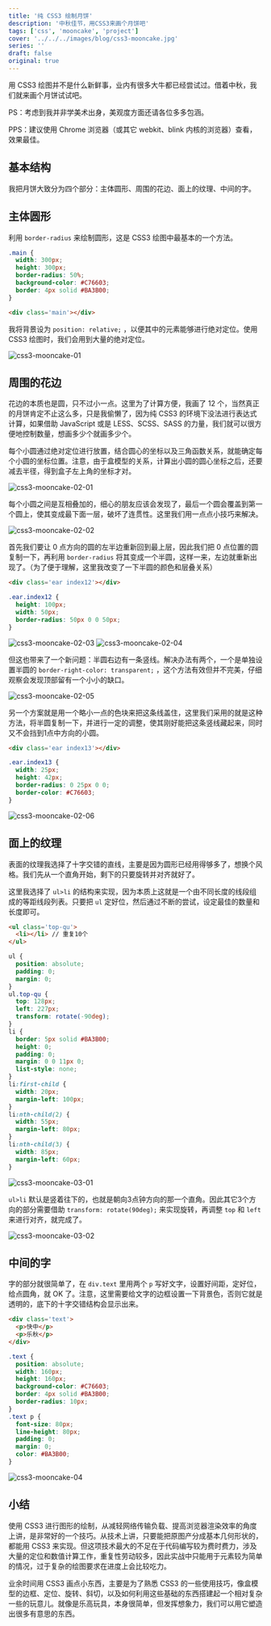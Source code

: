 ```yaml
---
title: '纯 CSS3 绘制月饼'
description: '中秋佳节，用CSS3来画个月饼吧'
tags: ['css', 'mooncake', 'project']
cover: '../../../images/blog/css3-mooncake.jpg'
series: ''
draft: false
original: true
---
```


用 CSS3 绘图并不是什么新鲜事，业内有很多大牛都已经尝试过。借着中秋，我们就来画个月饼试试吧。

PS：考虑到我并非学美术出身，美观度方面还请各位多多包涵。

PPS：建议使用 Chrome 浏览器（或其它 webkit、blink 内核的浏览器）查看，效果最佳。

## 基本结构

我把月饼大致分为四个部分：主体圆形、周围的花边、面上的纹理、中间的字。

## 主体圆形

利用 `border-radius` 来绘制圆形，这是 CSS3 绘图中最基本的一个方法。

```css
.main {
  width: 300px;
  height: 300px;
  border-radius: 50%;
  background-color: #C76603;
  border: 4px solid #BA3B00;
}
```
```html
<div class='main'></div>
```

我将背景设为 `position: relative;` ，以便其中的元素能够进行绝对定位。使用 CSS3 绘图时，我们会用到大量的绝对定位。

![css3-mooncake-01](../../../images/blog/css3-mooncake/01.jpg)

## 周围的花边

花边的本质也是圆，只不过小一点。这里为了计算方便，我画了 12 个，当然真正的月饼肯定不止这么多，只是我偷懒了，因为纯 CSS3 的环境下没法进行表达式计算，如果借助 JavaScript 或是 LESS、SCSS、SASS 的力量，我们就可以很方便地控制数量，想画多少个就画多少个。

每个小圆通过绝对定位进行放置，结合圆心的坐标以及三角函数关系，就能确定每个小圆的坐标位置。注意，由于盒模型的关系，计算出小圆的圆心坐标之后，还要减去半径，得到盒子左上角的坐标才对。

![css3-mooncake-02-01](../../../images/blog/css3-mooncake/02-01.jpg)

每个小圆之间是互相叠加的，细心的朋友应该会发现了，最后一个圆会覆盖到第一个圆上，使其变成最下面一层，破坏了连贯性。这里我们用一点点小技巧来解决。

![css3-mooncake-02-02](../../../images/blog/css3-mooncake/02-02.jpg)

首先我们要让 0 点方向的圆的左半边重新回到最上层，因此我们把 0 点位置的圆复制一下，再利用 `border-radius` 将其变成一个半圆，这样一来，左边就重新出现了。（为了便于理解，这里我改变了一下半圆的颜色和层叠关系）

```html
<div class='ear index12'></div>
```

```css
.ear.index12 {
  height: 100px;
  width: 50px;
  border-radius: 50px 0 0 50px;
}
```

![css3-mooncake-02-03](../../../images/blog/css3-mooncake/02-03.jpg)
![css3-mooncake-02-04](../../../images/blog/css3-mooncake/02-04.jpg)

但这也带来了一个新问题：半圆右边有一条竖线。解决办法有两个，一个是单独设置半圆的 `border-right-color: transparent;` ，这个方法有效但并不完美，仔细观察会发现顶部留有一个小小的缺口。

![css3-mooncake-02-05](../../../images/blog/css3-mooncake/02-05.jpg)

另一个方案就是用一个略小一点的色块来把这条线盖住，这里我们采用的就是这种方法，将半圆复制一下，并进行一定的调整，使其刚好能把这条竖线藏起来，同时又不会挡到1点中方向的小圆。

```html
<div class='ear index13'></div>
```

```css
.ear.index13 {
  width: 25px;
  height: 42px;
  border-radius: 0 25px 0 0;
  border-color: #C76603;
}
```

![css3-mooncake-02-06](../../../images/blog/css3-mooncake/02-06.jpg)

## 面上的纹理

表面的纹理我选择了十字交错的直线，主要是因为圆形已经用得够多了，想换个风格。我们先从一个直角开始，剩下的只要旋转并对齐就好了。

这里我选择了 `ul>li` 的结构来实现，因为本质上这就是一个由不同长度的线段组成的等距线段列表。只要把 `ul` 定好位，然后通过不断的尝试，设定最佳的数量和长度即可。

```html
<ul class='top-qu'>
  <li></li> // 重复10个
</ul>

```

```css
ul {
  position: absolute;
  padding: 0;
  margin: 0;
}
ul.top-qu {
  top: 128px;
  left: 227px;
  transform: rotate(-90deg);
}
li {
  border: 5px solid #BA3B00;
  height: 0;
  padding: 0;
  margin: 0 0 11px 0;
  list-style: none;
}
li:first-child {
  width: 20px;
  margin-left: 100px;
}
li:nth-child(2) {
  width: 55px;
  margin-left: 80px;
}
li:nth-child(3) {
  width: 85px;
  margin-left: 60px;
}
```

![css3-mooncake-03-01](../../../images/blog/css3-mooncake/03-01.jpg)

`ul>li` 默认是竖着往下的，也就是朝向3点钟方向的那一个直角。因此其它3个方向的部分需要借助 `transform: rotate(90deg);` 来实现旋转，再调整 `top` 和 `left` 来进行对齐，就完成了。

![css3-mooncake-03-02](../../../images/blog/css3-mooncake/03-02.jpg)

## 中间的字

字的部分就很简单了，在 `div.text` 里用两个 `p` 写好文字，设置好间距，定好位，给点圆角，就 OK 了。注意，这里需要给文字的边框设置一下背景色，否则它就是透明的，底下的十字交错结构会显示出来。

```html
<div class='text'>
  <p>快中</p>
  <p>乐秋</p>
</div>
```

```css
.text {
  position: absolute;
  width: 160px;
  height: 160px;
  background-color: #C76603;
  border: 4px solid #BA3B00;
  border-radius: 10px;
}
.text p {
  font-size: 80px;
  line-height: 80px;
  padding: 0;
  margin: 0;
  color: #BA3B00;
}
```

![css3-mooncake-04](../../../images/blog/css3-mooncake/04.jpg)

## 小结

使用 CSS3 进行图形的绘制，从减轻网络传输负载、提高浏览器渲染效率的角度上讲，是非常好的一个技巧。从技术上讲，只要能把原图产分成基本几何形状的，都能用 CSS3 来实现。但这项技术最大的不足在于代码编写较为费时费力，涉及大量的定位和数值计算工作，重复性劳动较多，因此实战中只能用于元素较为简单的情况，过于复杂的绘图要求在进度上会比较吃力。

业余时间用 CSS3 画点小东西，主要是为了熟悉 CSS3 的一些使用技巧，像盒模型的边框、定位、旋转、斜切，以及如何利用这些基础的东西搭建起一个相对复杂一些的玩意儿。就像是乐高玩具，本身很简单，但发挥想象力，我们可以用它塑造出很多有意思的东西。
